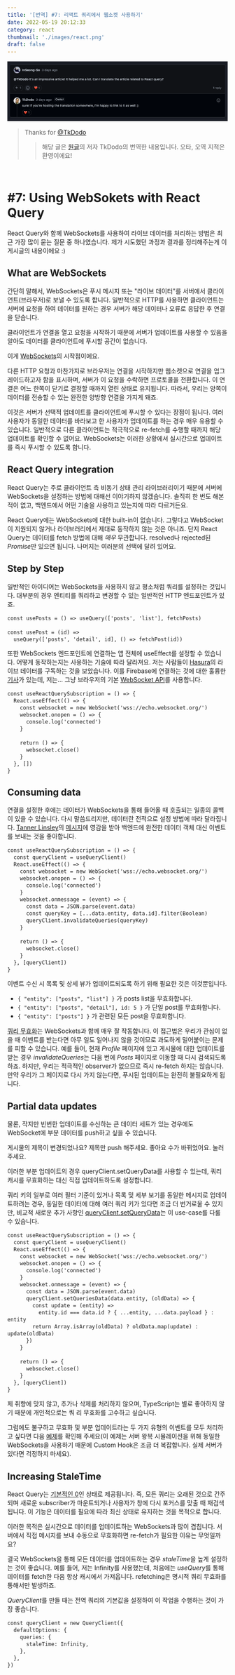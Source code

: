 ```yaml
---
title: '[번역] #7: 리액트 쿼리에서 웹소켓 사용하기'
date: 2022-05-19 20:12:33
category: react
thumbnail: './images/react.png'
draft: false
---
```



<div>

<img src="./images/2022-react-00.png">

</div>

> Thanks for [@TkDodo](https://github.com/tkdodo)
>> 해당 글은 [원글](https://tkdodo.eu/blog/using-web-sockets-with-react-query)의 저자 TkDodo의 번역한 내용입니다. 오타, 오역 지적은 환영이에요!

<br>

# #7: Using WebSokets with React Query

React Query와 함께 WebSockets를 사용하여 라이브 데이터를 처리하는 방법은 최근 가장 많이 묻는 질문 중 하나였습니다. 제가 시도했던 과정과 결과를 정리해주는게 이 게시글의 내용이에요 :)

## **What are WebSockets**

간단히 말해서, WebSockets은 푸시 메시지 또는 "라이브 데이터"를 서버에서 클라이언트(브라우저)로 보낼 수 있도록 합니다. 일반적으로 HTTP를 사용하면 클라이언트는 서버에 요청을 하여 데이터를 원하는 경우 서버가 해당 데이터나 오류로 응답한 후 연결을 닫습니다.

클라이언트가 연결을 열고 요청을 시작하기 때문에 서버가 업데이트를 사용할 수 있음을 알아도 데이터를 클라이언트에 푸시할 공간이 없습니다.

이게 [WebSockets](https://en.wikipedia.org/wiki/WebSocket)의 시작점이에요.

다른 HTTP 요청과 마찬가지로 브라우저는 연결을 시작하지만 웹소켓으로 연결을 업그레이드하고자 함을 표시하며, 서버가 이 요청을 수락하면 프로토콜을 전환합니다. 이 연결은 어느 한쪽이 닫기로 결정할 때까지 열린 상태로 유지됩니다. 따라서, 우리는 양쪽이 데이터를 전송할 수 있는 완전한 양방향 연결을 가지게 돼죠.

이것은 서버가 선택적 업데이트를 클라이언트에 푸시할 수 있다는 장점이 됩니다. 여러 사용자가 동일한 데이터를 바라보고 한 사용자가 업데이트를 하는 경우 매우 유용할 수 있습니다. 일반적으로 다른 클라이언트는 적극적으로 re-fetch를 수행할 때까지 해당 업데이트를 확인할 수 없어요. WebSockets는 이러한 상황에서 실시간으로 업데이트를 즉시 푸시할 수 있도록 합니다.

## **React Query integration**

React Query는 주로 클라이언트 측 비동기 상태 관리 라이브러리이기 때문에 서버에 WebSockets을 설정하는 방법에 대해선 이야기하지 않겠습니다. 솔직히 한 번도 해본 적이 없고, 백엔드에서 어떤 기술을 사용하고 있는지에 따라 다르거든요.

React Query에는 WebSockets에 대한 built-in이 없습니다. 그렇다고 WebSocket이 지원되지 않거나 라이브러리에서 제대로 동작하지 않는 것은 아니죠. 단지 React Query는 데이터를 fetch 방법에 대해 *매우* 무관합니다. resolved나 rejected된 *Promise*만 있으면 됩니다. 나머지는 여러분의 선택에 달려 있어요.

## **Step by Step**

일반적인 아이디어는 WebSockets을 사용하지 않고 평소처럼 쿼리를 설정하는 것입니다. 대부분의 경우 엔티티를 쿼리하고 변경할 수 있는 일반적인 HTTP 엔드포인트가 있죠.

```tsx
const usePosts = () => useQuery(['posts', 'list'], fetchPosts)

const usePost = (id) =>
  useQuery(['posts', 'detail', id], () => fetchPost(id))
```

또한 WebSockets 엔드포인트에 연결하는 앱 전체에 useEffect를 설정할 수 있습니다. 어떻게 동작하는지는 사용하는 기술에 따라 달라져요. 저는 사람들이 [Hasura](https://github.com/tannerlinsley/react-query/issues/171#issuecomment-649810136)의 라이브 데이터를 구독하는 것을 보았습니다. 이를 Firebase에 연결하는 것에 대한 훌륭한 [기사](https://aggelosarvanitakis.medium.com/a-real-time-hook-with-firebase-react-query-f7eb537d5145)가 있는데, 저는... 그냥 브라우저의 기본 [WebSocket API](https://developer.mozilla.org/en-US/docs/Web/API/WebSocket)를 사용합니다.

```tsx
const useReactQuerySubscription = () => {
  React.useEffect(() => {
    const websocket = new WebSocket('wss://echo.websocket.org/')
    websocket.onopen = () => {
      console.log('connected')
    }

    return () => {
      websocket.close()
    }
  }, [])
}
```

## **Consuming data**

연결을 설정한 후에는 데이터가 WebSockets을 통해 들어올 때 호출되는 일종의 콜백이 있을 수 있습니다. 다시 말씀드리지만, 데이터란 전적으로 설정 방법에 따라 달라집니다. [Tanner Linsley](https://github.com/tannerlinsley)의 [메시지](https://github.com/tannerlinsley/react-query/issues/171#issuecomment-649716718)에 영감을 받아 백엔드에 완전한 데이터 객체 대신 이벤트를 보내는 것을 좋아합니다.

```tsx
const useReactQuerySubscription = () => {
  const queryClient = useQueryClient()
  React.useEffect(() => {
    const websocket = new WebSocket('wss://echo.websocket.org/')
    websocket.onopen = () => {
      console.log('connected')
    }
    websocket.onmessage = (event) => {
      const data = JSON.parse(event.data)
      const queryKey = [...data.entity, data.id].filter(Boolean)
      queryClient.invalidateQueries(queryKey)
    }

    return () => {
      websocket.close()
    }
  }, [queryClient])
}
```

이벤트 수신 시 목록 및 상세 뷰가 업데이트되도록 하기 위해 필요한 것은 이것뿐입니다.

- `{ "entity": ["posts", "list"] }` 가 posts list을 무효화합니다.
- `{ "entity": ["posts", "detail"], id: 5 }` 가 단일 post를 무효화합니다.
- `{ "entity": ["posts"] }` 가 관련된 모든 post을 무효화합니다.

[쿼리 무효화](https://react-query.tanstack.com/guides/query-invalidation)는 WebSockets과 함께 매우 잘 작동합니다. 이 접근법은 우리가 관심이 없을 때 이벤트를 받는다면 아무 일도 일어나지 않을 것이므로 과도하게 밀어붙이는 문제를 피할 수 있습니다. 예를 들어, 현재 *Profile* 페이지에 있고 게시물에 대한 업데이트를 받는 경우 *invalidateQueries*는 다음 번에 *Posts* 페이지로 이동할 때 다시 검색되도록 하죠. 하지만, 우리는 적극적인 observer가 없으므로 즉시 re-fetch 하지는 않습니다. 만약 우리가 그 페이지로 다시 가지 않는다면, 푸시된 업데이트는 완전히 불필요하게 됩니다.

## **Partial data updates**

물론, 작지만 빈번한 업데이트를 수신하는 큰 데이터 세트가 있는 경우에도 WebSocket에 부분 데이터를 push하고 싶을 수 있습니다.

게시물의 제목이 변경되었나요? 제목만 push 해주세요. 좋아요 수가 바뀌었어요. 눌러주세요.

이러한 부분 업데이트의 경우 queryClient.setQueryData를 사용할 수 있는데, 쿼리 캐시를 무효화하는 대신 직접 업데이트하도록 설정합니다.

쿼리 키의 일부로 여러 필터 기준이 있거나 목록 및 세부 보기를 동일한 메시지로 업데이트하려는 경우, 동일한 데이터에 대해 여러 쿼리 키가 있다면 조금 더 번거로울 수 있지만, 비교적 새로운 추가 사항인 [queryClient.setQueryData](https://react-query.tanstack.com/reference/QueryClient#queryclientsetquerydata)는 이 use-case를 다룰 수 있습니다.

```tsx
const useReactQuerySubscription = () => {
  const queryClient = useQueryClient()
  React.useEffect(() => {
    const websocket = new WebSocket('wss://echo.websocket.org/')
    websocket.onopen = () => {
      console.log('connected')
    }
    websocket.onmessage = (event) => {
      const data = JSON.parse(event.data)
      queryClient.setQueriesData(data.entity, (oldData) => {
        const update = (entity) =>
          entity.id === data.id ? { ...entity, ...data.payload } : entity
        return Array.isArray(oldData) ? oldData.map(update) : update(oldData)
      })
    }

    return () => {
      websocket.close()
    }
  }, [queryClient])
}
```

제 취향에 맞지 않고, 추가나 삭제를 처리하지 않으며, TypeScript는 별로 좋아하지 않기 때문에 개인적으로는 쿼 리 무효화를 고수하고 싶습니다.

그럼에도 불구하고 무효화 및 부분 업데이트라는 두 가지 유형의 이벤트를 모두 처리하고 싶다면 다음 [예제](https://codesandbox.io/s/react-query-websockets-ep1op)를 확인해 주세요(이 예제는 서버 왕복 시뮬레이션을 위해 동일한 WebSockets을 사용하기 때문에 Custom Hook은 조금 더 복잡합니다. 실제 서버가 있다면 걱정하지 마세요).

## **Increasing StaleTime**

React Query는 [기본적인 0](https://react-query.tanstack.com/guides/important-defaults)인 상태로 제공됩니다. 즉, 모든 쿼리는 오래된 것으로 간주되며 새로운 subscriber가 마운트되거나 사용자가 창에 다시 포커스를 맞출 때 재검색됩니다. 이 기능은 데이터를 필요에 따라 최신 상태로 유지하는 것을 목적으로 합니다.

이러한 목적은 실시간으로 데이터를 업데이트하는 WebSockets과 많이 겹칩니다. 서버에서 직접 메시지를 보내 수동으로 무효화하면 re-fetch가 필요한 이유는 무엇일까요?

결국 WebSockets을 통해 모든 데이터를 업데이트하는 경우 *staleTime*을 높게 설정하는 것이 좋습니다. 예를 들어, 저는 Infinity를 사용했는데, 처음에는 *useQuery*를 통해 데이터를 fetch한 다음 항상 캐시에서 가져옵니다. refetching은 명시적 쿼리 무효화를 통해서만 발생하죠.

*QueryClient*를 만들 때는 전역 쿼리의 기본값을 설정하여 이 작업을 수행하는 것이 가장 좋습니다.

```tsx
const queryClient = new QueryClient({
  defaultOptions: {
    queries: {
      staleTime: Infinity,
    },
  },
})
```